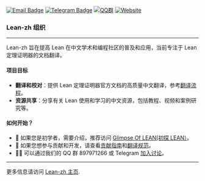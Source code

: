 [![Email Badge](https://img.shields.io/badge/Email-联系我们-informational?style=flat&logo=microsoft-outlook&logoColor=white)](mailto:leanprover@outllook.com)
[![Telegram Badge](https://img.shields.io/badge/Telegram-加入讨论-blue?style=flat&logo=telegram&logoColor=white)](https://t.me/Lean_zh_CN)
[![QQ群](https://img.shields.io/badge/QQ-加入群聊-blue.svg?logo=tencent-qq&style=flat)](http://qm.qq.com/cgi-bin/qm/qr?_wv=1027&k=tC0R88AwoljjpvA2fGAvkucJCOeJnLDR&authKey=AHE8WSVpMeNAoc4Ax8%2BkiM%2FrBkAcpFfcuc7V746wcdIWXYloyGWcn2IkBhpVsumI&noverify=0&group_code=897971266)
[![Website](https://img.shields.io/badge/Website-访问主页-blue.svg?style=flat)](https://www.leanprover.cn)

### Lean-zh 组织
---

Lean-zh 旨在提高 Lean 在中文学术和编程社区的普及和应用，当前专注于 Lean 定理证明器的文档翻译。

#### 项目目标
- **翻译和校对**：提供 Lean 定理证明器官方文档的高质量中文翻译，参考[翻译流程](https://github.com/orgs/Lean-zh/projects/2)。
- **资源共享**：分享有关 Lean 使用和学习的中文资源，包括教程、视频和案例研究等。

#### 如何开始？

- 📘 如果您是初学者，需要介绍，推荐访问 [Glimpse Of LEAN(初探 LEAN）](https://www.leanprover.cn/GlimpseOfLean/)。
- 🌟 如果您想参与贡献和开发，请查看[贡献指南](./CONTRIBUTING.md)和[翻译规范](https://github.com/Lean-zh/fp-lean-zh/issues/1)。
- 👩‍💻 可以通过我们的 QQ 群 897971266 或 Telegram [加入讨论](https://t.me/Lean_zh_CN)。

---
更多信息请访问 [Lean-zh 主页](https://www.leanprover.cn/).
